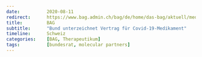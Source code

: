 ```yaml
---
date:          2020-08-11
redirect:      https://www.bag.admin.ch/bag/de/home/das-bag/aktuell/medienmitteilungen.msg-id-80017.html
title:         BAG
subtitle:      "Bund unterzeichnet Vertrag für Covid-19-Medikament"
timeline:      Schweiz
categories:    [BAG, Therapeutikum]
tags:          [bundesrat, molecular partners]
---
```


